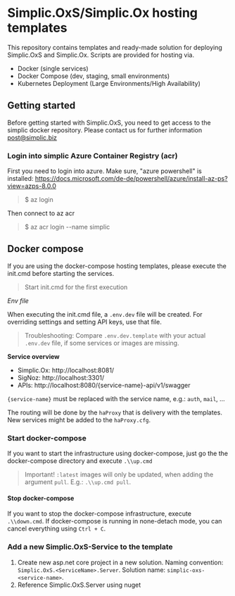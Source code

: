 # Simplic.OxS/Simplic.Ox hosting templates

This repository contains templates and ready-made solution for deploying Simplic.OxS and Simplic.Ox. Scripts are provided for hosting via.

* Docker (single services)
* Docker Compose (dev, staging, small environments)
* Kubernetes Deployment (Large Environments/High Availability)


## Getting started

Before getting started with Simplic.OxS, you need to get access to the simplic docker repository. Please contact us for further information [post@simplic.biz](mailto:post@simplic.biz)

### Login into simplic Azure Container Registry (acr)

First you need to login into azure. Make sure, "azure powershell" is installed: https://docs.microsoft.com/de-de/powershell/azure/install-az-ps?view=azps-8.0.0

> $ az login

Then connect to az acr

> $ az acr login --name simplic

## Docker compose

If you are using the docker-compose hosting templates, please execute the init.cmd before starting the services.

> Start init.cmd for the first execution

*Env file*

When executing the init.cmd file, a `.env.dev` file will be created. For overriding settings and setting API keys,
use that file.

> Troubleshooting: Compare `.env.dev.template` with your actual `.env.dev` file, if some services or images are missing.

**Service overview**

* Simplic.Ox: http://localhost:8081/
* SigNoz: http://localhost:3301/
* APIs: http://localhost:8080/{service-name}-api/v1/swagger

`{service-name}` must be replaced with the service name, e.g.: `auth`, `mail`, ...

The routing will be done by the `haProxy` that is delivery with the templates. New services might be added to the `haProxy.cfg`.

### Start docker-compose

If you want to start the infrastructure using docker-compose, just go the the docker-compose directory and execute `.\\up.cmd`

> Important! `:latest` images will only be updated, when adding the argument `pull`. E.g.: `.\\up.cmd pull`.

#### Stop docker-compose

If you want to stop the docker-compose infrastructure, execute `.\\down.cmd`. If docker-compose is running in none-detach mode,
you can cancel everything using `Ctrl + C`.

### Add a new Simplic.OxS-Service to the template

1. Create new asp.net core project in a new solution. Naming convention: `Simplic.OxS.<ServiceName>.Server`. Solution name: `simplic-oxs-<service-name>`.
2. Reference Simplic.OxS.Server using nuget